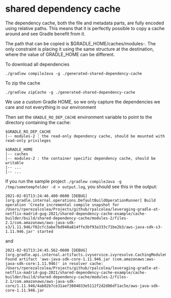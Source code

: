 # shared dependency cache

The dependency cache, both the file and metadata parts, are fully encoded using relative paths. This means that it is perfectly possible to copy a cache around and see Gradle benefit from it.

The path that can be copied is $GRADLE_HOME/caches/modules-<version>. The only constraint is placing it using the same structure at the destination, where the value of GRADLE_HOME can be different.

To download all dependencies

`./gradlew compileJava -g ./generated-shared-dependency-cache`

To zip the cache

`./gradlew zipCache -g ./generated-shared-dependency-cache`

We use a custom Gradle HOME, so we only capture the dependencies we care and not everything in our environment

Then set the `GRADLE_RO_DEP_CACHE` environment variable to point to the directory containing the cache:

```
$GRADLE_RO_DEP_CACHE
|-- modules-2 : the read-only dependency cache, should be mounted with read-only privileges

$GRADLE_HOME
|-- caches
|-- modules-2 : the container specific dependency cache, should be writable
|-- ...
|-- ...
```

If you run the sample project `./gradlew compileJava -g /tmp/sometempfolder -d > output.log`, you should see this in the output:

```
2021-02-01T13:24:46.400-0600 [DEBUG] [org.gradle.internal.operations.DefaultBuildOperationRunner] Build operation 'Create incremental compile snapshot for /Users/rperezalcolea/Projects/github/rpalcolea/leveraging-gradle-at-netflix-madrid-gug-2021/shared-dependency-cache-example/cache-builder/build/shared-dependency-cache/modules-2/files-2.1/com.amazonaws/aws-java-sdk-s3/1.11.946/f02cfc3abe7bd940a814ffe3bf93a333c71be2b3/aws-java-sdk-s3-1.11.946.jar' started
```

and

```
2021-02-01T13:24:45.562-0600 [DEBUG] [org.gradle.api.internal.artifacts.ivyservice.ivyresolve.CachingModuleComponentRepository] Found artifact 'aws-java-sdk-core-1.11.946.jar (com.amazonaws:aws-java-sdk-core:1.11.946)' in resolver cache: /Users/rperezalcolea/Projects/github/rpalcolea/leveraging-gradle-at-netflix-madrid-gug-2021/shared-dependency-cache-example/cache-builder/build/shared-dependency-cache/modules-2/files-2.1/com.amazonaws/aws-java-sdk-core/1.11.946/4ab02b7ce31aef3804033e5112f2d2d86df1ac5e/aws-java-sdk-core-1.11.946.jar
```